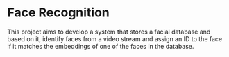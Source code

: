 # Face Recognition
This project aims to develop a system that stores a facial database and based on it, identify faces from a video stream and assign an ID to the face if it matches the embeddings of one of the faces in the database.
